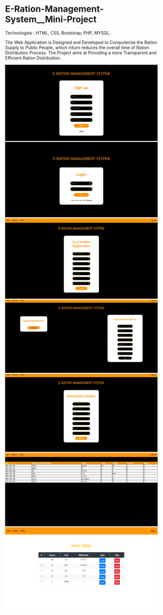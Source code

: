 # E-Ration-Management-System__Mini-Project

Technologies :  HTML, CSS, Bootstrap, PHP, MYSQL.

The Web Application is Designed and Developed to Computerize the Ration Supply to Public People, which inturn
reduces the overall time of Ration Distribution Process. The Project aims at Providing a more Transparent and
Efficient Ration Distribution.
 


<img src="register.jpg" width="500">
<img src="login.jpg" width="500">
<img src="Card_Holders_registration.png" width="500">
<img src="Fetch_details.png" width="500">
<img src="Distribution_details.png" width="500">
<img src="Delivery_page.png" width="500">
<img src="Admin_page.png" width="500">
